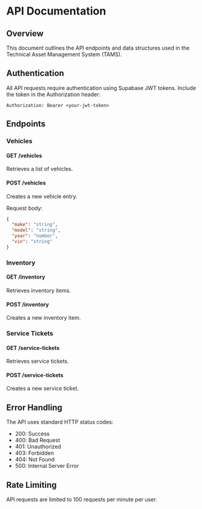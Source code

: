 # API Documentation

## Overview

This document outlines the API endpoints and data structures used in the Technical Asset Management System (TAMS).

## Authentication

All API requests require authentication using Supabase JWT tokens. Include the token in the Authorization header:

```
Authorization: Bearer <your-jwt-token>
```

## Endpoints

### Vehicles

#### GET /vehicles
Retrieves a list of vehicles.

#### POST /vehicles
Creates a new vehicle entry.

Request body:
```json
{
  "make": "string",
  "model": "string",
  "year": "number",
  "vin": "string"
}
```

### Inventory

#### GET /inventory
Retrieves inventory items.

#### POST /inventory
Creates a new inventory item.

### Service Tickets

#### GET /service-tickets
Retrieves service tickets.

#### POST /service-tickets
Creates a new service ticket.

## Error Handling

The API uses standard HTTP status codes:
- 200: Success
- 400: Bad Request
- 401: Unauthorized
- 403: Forbidden
- 404: Not Found
- 500: Internal Server Error

## Rate Limiting

API requests are limited to 100 requests per minute per user.